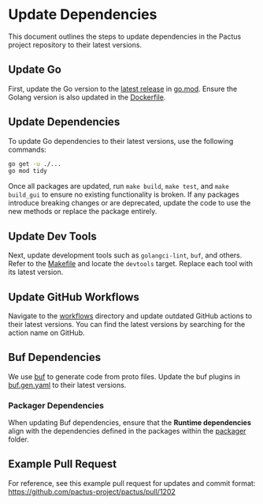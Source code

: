 # Update Dependencies

This document outlines the steps to update dependencies in the Pactus project repository
to their latest versions.

## Update Go

First, update the Go version to the [latest release](https://go.dev/doc/install) in [go.mod](../go.mod).
Ensure the Golang version is also updated in the [Dockerfile](../Dockerfile).

## Update Dependencies

To update Go dependencies to their latest versions, use the following commands:

```sh
go get -u ./...
go mod tidy
```

Once all packages are updated, run `make build`, `make test`, and `make build_gui`
to ensure no existing functionality is broken.
If any packages introduce breaking changes or are deprecated,
update the code to use the new methods or replace the package entirely.

## Update Dev Tools

Next, update development tools such as `golangci-lint`, `buf`, and others.
Refer to the [Makefile](../Makefile) and locate the `devtools` target.
Replace each tool with its latest version.

## Update GitHub Workflows

Navigate to the [workflows](../.github/workflows) directory and
update outdated GitHub actions to their latest versions.
You can find the latest versions by searching for the action name on GitHub.

## Buf Dependencies

We use [buf](https://buf.build/explore) to generate code from proto files.
Update the buf plugins in [buf.gen.yaml](../www/grpc/buf/buf.gen.yaml) to their latest versions.

### Packager Dependencies

When updating Buf dependencies, ensure that the **Runtime dependencies** align with the dependencies
defined in the packages within the [packager](../.github/packager/) folder.

## Example Pull Request

For reference, see this example pull request for updates and commit format:
https://github.com/pactus-project/pactus/pull/1202
